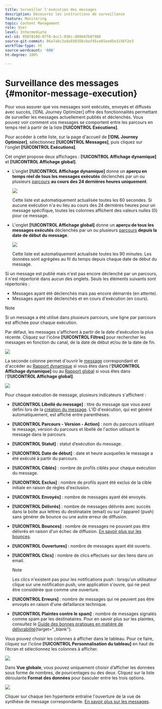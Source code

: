 ```yaml
---
title: Surveiller l'exécution des messages
description: Découvrez les instructions de surveillance
feature: Monitoring
topic: Content Management
role: User
level: Intermediate
exl-id: 950f8186-07f6-4cc1-936c-d0984fb0f988
source-git-commit: 06a7abc2ada930356cbaf45ce01eed5e3156f2e3
workflow-type: ht
source-wordcount: '608'
ht-degree: 100%

---
```


# Surveillance des messages {#monitor-message-execution}

Pour vous assurer que vos messages sont exécutés, envoyés et diffusés avec succès, [!DNL Journey Optimizer] offre des fonctionnalités permettant de surveiller les messages actuellement publiés et déclenchés. Vous pouvez voir comment vos messages se comportent entre les parcours <!--and APIs--> en temps réel à partir de la liste **[!UICONTROL Exécutions]**.

Pour accéder à cette liste, sur la page d&#39;accueil de **[!DNL Journey Optimizer]**, sélectionnez **[!UICONTROL Messages]**, puis cliquez sur l&#39;onglet **[!UICONTROL Exécutions]**.

Cet onglet propose deux affichages : **[!UICONTROL Affichage dynamique]** et **[!UICONTROL Affichage global]**.

* L&#39;onglet **[!UICONTROL Affichage dynamique]** donne un **aperçu en temps réel de tous les messages exécutés** déclenchés par un ou plusieurs [parcours](../building-journeys/journey.md) **au cours des 24 dernières heures uniquement**.

   ![](assets/message-execution-tab-live.png)

   Cette liste est automatiquement actualisée toutes les 60 secondes. Si aucune exécution n&#39;a eu lieu au cours des 24 dernières heures pour un message spécifique, toutes les colonnes affichent des valeurs nulles (0) pour ce message.

* L&#39;onglet **[!UICONTROL Affichage global]** donne un **aperçu de tous les messages exécutés** déclenchés par un ou plusieurs [parcours](../building-journeys/journey.md) **depuis la date de début du message**.

   ![](assets/message-execution-tab-global.png)

   Cette liste est automatiquement actualisée toutes les 90 minutes. Les données sont agrégées au fil du temps depuis chaque date de début du message.

Si un message est publié mais n&#39;est pas encore déclenché par un parcours, il n&#39;est répertorié dans aucun des onglets. Seuls les éléments suivants sont répertoriés :
* Messages ayant été déclenchés mais pas encore démarrés (en attente).
* Messages ayant été déclenchés et en cours d&#39;exécution (en cours).

>[!NOTE]
>
>Si un message a été utilisé dans plusieurs parcours, une ligne par parcours est affichée pour chaque exécution.

Par défaut, les messages s&#39;affichent à partir de la date d&#39;exécution la plus récente. Cliquez sur l&#39;icône **[!UICONTROL Filtres]** pour rechercher les messages en fonction du canal, de la date de début et/ou de la date de fin.

![](assets/message-execution-tab-filters.png)

La <!--**[!UICONTROL Quick action]**-->seconde colonne permet d&#39;ouvrir le [message](create-message.md) correspondant et d&#39;accéder au [Rapport dynamique](../reports/live-report.md) si vous êtes dans l&#39;**[!UICONTROL Affichage dynamique]** ou au [Rapport global](../reports/global-report.md) si vous êtes dans l&#39;**[!UICONTROL Affichage global]**.

![](assets/message-execution-open-live-report.png)

Pour chaque exécution de message, plusieurs indicateurs s&#39;affichent :

* **[!UICONTROL Libellé du message]** : titre du message que vous avez défini lors de la [création du message](create-message.md). L&#39;ID d&#39;exécution, qui est généré automatiquement, est affiché entre parenthèses.

   <!--**[!UICONTROL Execution ID]**: Automatically generated identifier.
  **[!UICONTROL Source]**: Name of the journey leveraging that message.-->

* **[!UICONTROL Parcours - Version - Action]** : nom du parcours utilisant le message, version du parcours et libellé de l&#39;action utilisant le message dans le parcours.

* **[!UICONTROL Statut]** : statut d’exécution du message.

* **[!UICONTROL Date de début]** : date et heure auxquelles le message a été exécuté à partir du parcours.

* **[!UICONTROL Ciblés]** : nombre de profils ciblés pour chaque exécution du message.

* **[!UICONTROL Exclus]** : nombre de profils ayant été exclus de la cible initiale en raison de règles d&#39;exclusion.

* **[!UICONTROL Envoyés]** : nombre de messages ayant été envoyés.

* **[!UICONTROL Délivrés]** : nombre de messages délivrés avec succès dans la boîte aux lettres du destinataire (email) ou sur l&#39;appareil (push) sans générer de bounce ou une autre erreur de diffusion.

* **[!UICONTROL Bounces]** : nombre de messages ne pouvant pas être délivrés en raison d&#39;un échec de diffusion. [En savoir plus sur les bounces](suppression-list.md).

* **[!UICONTROL Ouvertures]** : nombre de messages ayant été ouverts.

* **[!UICONTROL Clics]** : nombre de clics effectués sur des liens dans un email.

   >[!NOTE]
   >
   >Les clics n&#39;existent pas pour les notifications push : lorsqu&#39;un utilisateur clique sur une notification push, une application s&#39;ouvre, qui ne peut être considérée que comme une ouverture.

* **[!UICONTROL Erreurs]** : nombre de messages qui ne peuvent pas être envoyés en raison d&#39;une défaillance technique.

* **[!UICONTROL Plaintes contre le spam]** : nombre de messages signalés comme spam par les destinataires. Pour en savoir plus sur les plaintes, consultez le [Guide des bonnes pratiques en matière de délivrabilité](https://experienceleague.adobe.com/docs/deliverability-learn/deliverability-best-practice-guide/metrics-for-deliverability/complaints.html?lang=fr#metrics-for-deliverability){target=&quot;_blank&quot;}.

Vous pouvez choisir les colonnes à afficher dans le tableau. Pour ce faire, cliquez sur l’icône **[!UICONTROL Personnalisation du tableau]** en haut de l’écran et sélectionnez les colonnes à afficher.

![](assets/message-execution-customize-table.png)

Dans **Vue globale**, vous pouvez uniquement choisir d’afficher les données sous forme de nombres, de pourcentages ou des deux. Cliquez sur la liste déroulante **Format des données** pour basculer entre les trois options.

![](assets/message-execution-data-format.png)

Cliquer sur chaque lien hypertexte entraîne l&#39;ouverture de la vue de synthèse de message correspondante. [En savoir plus sur les messages](create-message.md).
